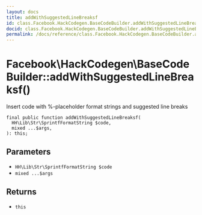 ```yaml
---
layout: docs
title: addWithSuggestedLineBreaksf
id: class.Facebook.HackCodegen.BaseCodeBuilder.addWithSuggestedLineBreaksf
docid: class.Facebook.HackCodegen.BaseCodeBuilder.addWithSuggestedLineBreaksf
permalink: /docs/reference/class.Facebook.HackCodegen.BaseCodeBuilder.addWithSuggestedLineBreaksf/
---
```

# Facebook\\HackCodegen\\BaseCodeBuilder::addWithSuggestedLineBreaksf()




Insert code with %-placeholder format strings and suggested line breaks




``` Hack
final public function addWithSuggestedLineBreaksf(
  HH\Lib\Str\SprintfFormatString $code,
  mixed ...$args,
): this;
```




## Parameters




+ ` HH\Lib\Str\SprintfFormatString $code `
+ ` mixed ...$args `




## Returns




* ` this `